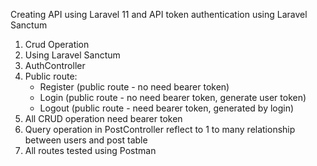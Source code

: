 Creating API using Laravel 11 and API token authentication using Laravel Sanctum

1) Crud Operation
2) Using Laravel Sanctum
3) AuthController
4) Public route:
   * Register (public route - no need bearer token)
   * Login (public route - no need bearer token, generate user token)
   * Logout (public route - need bearer token, generated by login)
6) All CRUD operation need bearer token
7) Query operation in PostController reflect to 1 to many relationship between users and post table
8) All routes tested using Postman

